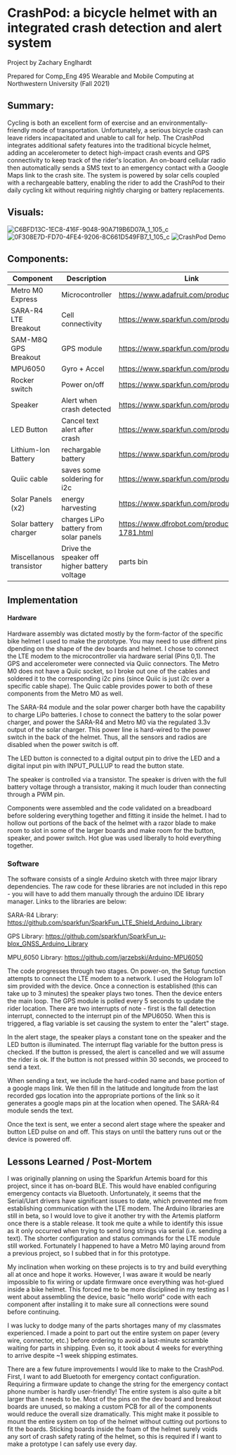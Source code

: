 # CrashPod: a bicycle helmet with an integrated crash detection and alert system
Project by Zachary Englhardt

Prepared for Comp_Eng 495 Wearable and Mobile Computing at Northwestern University (Fall 2021)

## Summary:
Cycling is both an excellent form of exercise and an environmentally-friendly mode of transportation. Unfortunately, a serious bicycle crash can leave riders incapacitated and unable to call for help. The CrashPod integrates additional safety features into the traditional bicycle helmet, adding an accelerometer to detect high-impact crash events and GPS connectivity to keep track of the rider's location. An on-board cellular radio then automatically sends a SMS text to an emergency contact with a Google Maps link to the crash site. The system is powered by solar cells coupled with a rechargeable battery, enabling the rider to add the CrashPod to their daily cycling kit without requiring nightly charging or battery replacements.

## Visuals:
![C6BFD13C-1EC8-416F-9048-90A719B6D07A_1_105_c](https://user-images.githubusercontent.com/39633184/145655452-df967cb7-c651-4bac-8a55-3746430d3016.jpeg)
![0F308E7D-FD70-4FE4-9206-8C661D549FB7_1_105_c](https://user-images.githubusercontent.com/39633184/145655469-c6ef9d2a-7564-489c-af41-37fd077d3cd4.jpeg)
![CrashPod Demo](https://user-images.githubusercontent.com/39633184/145655501-79357b8e-c386-4670-94ed-5e7fc7536c58.jpg)

## Components: 

| Component                                   | Description | Link | 
| -----------  | ---------------- | ----------- |
| Metro M0 Express                          | Microcontroller| https://www.adafruit.com/product/3505      |
| SARA-R4 LTE Breakout                        | Cell connectivity | https://www.sparkfun.com/products/14997 |
| SAM-M8Q GPS Breakout                        | GPS module | https://www.sparkfun.com/products/15210 |
| MPU6050 | Gyro + Accel                      | https://www.sparkfun.com/products/11028 |
| Rocker switch | Power on/off                | https://www.sparkfun.com/products/8837 |
| Speaker | Alert when crash detected         | https://www.sparkfun.com/products/15350 |
| LED Button | Cancel text alert after crash  | https://www.sparkfun.com/products/15350 |
| Lithium-Ion Battery | rechargable battery   | https://www.sparkfun.com/products/13854 |
| Quiic cable | saves some soldering for i2c  | https://www.sparkfun.com/products/17259 |
| Solar Panels (x2) | energy harvesting       | https://www.sparkfun.com/products/16356 |
| Solar battery charger                       | charges LiPo battery from solar panels | https://www.dfrobot.com/product-1781.html |
| Miscellanous transistor | Drive the speaker off higher battery voltage | parts bin |

## Implementation
#### Hardware
Hardware assembly was dictated mostly by the form-factor of the specific bike helmet I used to make the prototype. You may need to use diffrent pins dpending on the shape of the dev boards and helmet. 
I chose to connect the LTE modem to the microcontroller via hardware serial (Pins 0,1). The GPS and accelerometer were connected via Quiic connectors. The Metro M0 does not have a Quiic socket, so I broke out one of the cables and soldered it to the corresponding i2c pins (since Quiic is just i2c over a specific cable shape). The Quiic cable provides power to both of these components from the Metro M0 as well. 

The SARA-R4 module and the solar power charger both have the capability to charge LiPo batteries. I chose to connect the battery to the solar power charger, and power the SARA-R4 and Metro M0 via the regulated 3.3v output of the solar charger. This power line is hard-wired to the power switch in the back of the helmet. Thus, all the sensors and radios are disabled when the power switch is off. 

The LED button is connected to a digital output pin to drive the LED and a digital input pin with INPUT_PULLUP to read the button state. 

The speaker is controlled via a transistor. The speaker is driven with the full battery voltage through a transistor, making it much louder than connecting through a PWM pin. 

Components were assembled and the code validated on a breadboard before soldering everything together and fitting it inside the helmet. I had to hollow out portions of the back of the helmet with a razor blade to make room to slot in some of the larger boards and make room for the button, speaker, and power switch. Hot glue was used liberally to hold everything together. 

### Software
The software consists of a single Arduino sketch with three major library dependencies. The raw code for these libraries are not included in this repo - you will have to add them manually through the arduino IDE library manager. Links to the libraries are below: 

SARA-R4 Library: https://github.com/sparkfun/SparkFun_LTE_Shield_Arduino_Library

GPS Library: https://github.com/sparkfun/SparkFun_u-blox_GNSS_Arduino_Library

MPU_6050 Library: https://github.com/jarzebski/Arduino-MPU6050

The code progresses through two stages. On power-on, the Setup function attempts to connect the LTE modem to a network. I used the Hologram IoT sim provided with the device. Once a connection is established (this can take up to 3 minutes) the speaker plays two tones. Then the device enters the main loop. The GPS module is polled every 5 seconds to update the rider location. There are two interrupts of note - first is the fall detection interrupt, connected to the interrupt pin of the MPU6050. When this is triggered, a flag variable is set causing the system to enter the "alert" stage. 

In the alert stage, the speaker plays a constant tone on the speaker and the LED button is illuminated. The interrupt flag variable for the button press is checked. If the button is pressed, the alert is cancelled and we will assume the rider is ok. If the button is not pressed within 30 seconds, we proceed to send a text. 

When sending a text, we include the hard-coded name and base portion of a google maps link. We then fill in the latitude and longitude from the last recorded gps location into the appropriate portions of the link so it generates a google maps pin at the location when opened. The SARA-R4 module sends the text. 

Once the text is sent, we enter a second alert stage where the speaker and button LED pulse on and off. This stays on until the battery runs out or the device is powered off. 

## Lessons Learned / Post-Mortem

I was originally planning on using the Sparkfun Artemis board for this project, since it has on-board BLE. This would have enabled configuring emergency contacts via Bluetooth. Unfortunately, it seems that the Serial/Uart drivers have significant issues to date, which prevented me from establishing communication with the LTE modem. The Arduino libraries are still in beta, so I would love to give it another try with the Artemis platform once there is a stable release. It took me quite a while to identify this issue as it only occurred when trying to send long strings via serial (i.e. sending a text). The shorter configuration and status commands for the LTE module still worked. Fortunately I happened to have a Metro M0 laying around from a previous project, so I subbed that in for this prototype. 

My inclination when working on these projects is to try and build everything all at once and hope it works. However, I was aware it would be nearly impossible to fix wiring or update firmware once everything was hot-glued inside a bike helmet. This forced me to be more disciplined in my testing as I went about assembling the device, basic "hello world" code with each component after installing it to make sure all connections were sound before continuing. 

I was lucky to dodge many of the parts shortages many of my classmates experienced. I made a point to part out the entire system on paper (every wire, connector, etc.) before ordering to avoid a last-minute scramble waiting for parts in shipping. Even so, it took about 4 weeks for everything to arrive despite ~1 week shipping estimates. 

There are a few future improvements I would like to make to the CrashPod. First, I want to add Bluetooth for emergency contact configuration. Requiring a firmware update to change the string for the emergency contact phone number is hardly user-friendly! The entire system is also quite a bit larger than it needs to be. Most of the pins on the dev board and breakout boards are unused, so making a custom PCB for all of the components would reduce the overall size dramatically. This might make it possible to mount the entire system on top of the helmet without cutting out portions to fit the boards. Sticking boards inside the foam of the helmet surely voids any sort of crash safety rating of the helmet, so this is required if I want to make a prototype I can safely use every day. 


